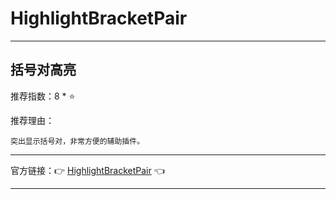 # HighlightBracketPair

---

## 括号对高亮

推荐指数：8 * ⭐

推荐理由：

    突出显示括号对，非常方便的辅助插件。

---



官方链接：👉 [HighlightBracketPair](
https://plugins.jetbrains.com/plugin/17320-highlightbracketpair
) 👈


---























